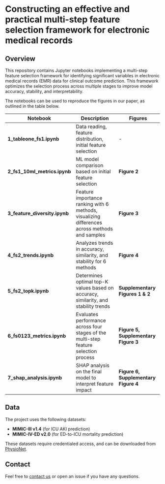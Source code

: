 # Constructing an effective and practical multi-step feature selection framework for electronic medical records

## Overview

This repository contains Jupyter notebooks implementing a multi-step feature selection framework for identifying significant variables in electronic medical records (EMR) data for clinical outcome prediction. This framework optimizes the selection process across multiple stages to improve model accuracy, stability, and interpretability. 

The notebooks can be used to reproduce the figures in our paper, as outlined in the table below.

| Notebook                      | Description                                                                                   | Figures                              |
| ----------------------------- | --------------------------------------------------------------------------------------------- | ------------------------------------ |
| **1_tableone_fs1.ipynb**      | Data reading, feature distribution, initial feature selection                                 | -                                    |
| **2_fs1_10ml_metrics.ipynb**  | ML model comparison based on initial feature selection                                        | **Figure 2**                         |
| **3_feature_diversity.ipynb** | Feature importance ranking with 6 methods, visualizing differences across methods and samples | **Figure 3**                         |
| **4_fs2_trends.ipynb**        | Analyzes trends in accuracy, similarity, and stability for 6 methods                          | **Figure 4**                         |
| **5_fs2_topk.ipynb**          | Determines optimal top-K values based on accuracy, similarity, and stability trends           | **Supplementary Figures 1 & 2**      |
| **6_fs0123_metrics.ipynb**    | Evaluates performance across four stages of the multi-step feature selection process          | **Figure 5, Supplementary Figure 3** |
| **7_shap_analysis.ipynb**     | SHAP analysis on the final model to interpret feature impact                                  | **Figure 6, Supplementary Figure 4** |

## Data

The project uses the following datasets:

- **MIMIC-III v1.4** (for ICU AKI prediction)
- **MIMIC-IV-ED v2.0** (for ED-to-ICU mortality prediction)

These datasets require credentialed access, and can be downloaded from [PhysioNet](https://physionet.org).

## Contact

Feel free to [contact us](mailto:hongnianwang@gmail.com) or open an issue if you have any questions.